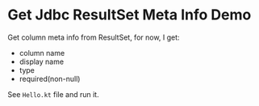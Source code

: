 Get Jdbc ResultSet Meta Info Demo
=================================

Get column meta info from ResultSet, for now, I get:

- column name
- display name
- type
- required(non-null)

See `Hello.kt` file and run it.